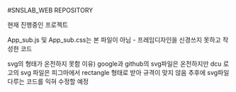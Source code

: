 #SNSLAB_WEB REPOSITORY

현재 진행중인 프로젝트

App_sub.js 및 App_sub.css는 본 파일이 아님 - 프레임디자인을 신경쓰지 못하고 작성한 코드

svg의 형태가 온전하지 못함
이유) google과 github의 svg파일은 온전하지만 dcu 로고의 svg 파일은 피그마에서 rectangle 형태로 받아 규격이 맞지 않음
추후에 svg파일 다루는 코드를 익혀 수정할 예정


